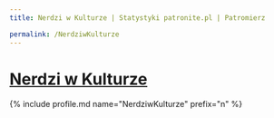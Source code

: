 ```yaml
---
title: Nerdzi w Kulturze | Statystyki patronite.pl | Patromierz

permalink: /NerdziwKulturze
---
```


# [Nerdzi w Kulturze](https://patronite.pl/NerdziwKulturze)

{% include profile.md name="NerdziwKulturze" prefix="n" %}
